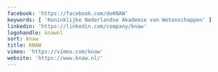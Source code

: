 ```yaml
---
facebook: 'https://facebook.com/deKNAW'
keywords: [ 'Koninklijke Nederlandse Akademie van Wetenschappen' ]
linkedin: 'https://linkedin.com/company/knaw'
logohandle: knawnl
sort: knaw
title: KNAW
vimeo: 'https://vimeo.com/knaw'
website: 'https://www.knaw.nl/'
---
```


